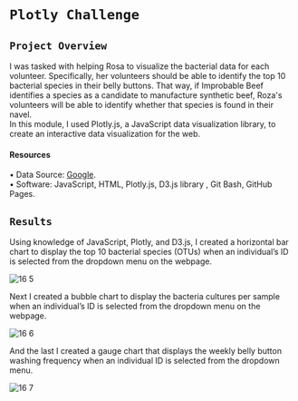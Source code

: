 # `Plotly Challenge`
 ## `Project Overview ` <br/>

I was tasked with helping Rosa to visualize the bacterial data for each volunteer. Specifically, her volunteers should be able to identify the top 10 bacterial species in their belly buttons. That way, if Improbable Beef identifies a species as a candidate to manufacture synthetic beef, Roza's volunteers will be able to identify whether that species is found in their navel. <br/>
In this module, I used Plotly.js, a JavaScript data visualization library, to create an interactive data visualization for the web. <br/>
#### Resources <br/>
•	Data Source: [Google]( Google). <br/>
•	Software: JavaScript, HTML, Plotly.js, D3.js library , Git Bash, GitHub Pages. <br/>

## `Results `

Using knowledge of JavaScript, Plotly, and D3.js, I created a horizontal bar chart to display the top 10 bacterial species (OTUs) when an individual’s ID is selected from the dropdown menu on the webpage.


![16 5](https://user-images.githubusercontent.com/110998103/199107824-e9aa59db-3ac6-4c02-80d8-2a1bbc4ef419.png)

 
Next I created a bubble chart to display the bacteria cultures per sample when an individual’s ID is selected from the dropdown menu on the webpage.


![16 6](https://user-images.githubusercontent.com/110998103/199107923-fafd0945-7c99-40e0-8276-e3b93a3bc04f.png)

 

And the last I created a gauge chart that displays the weekly belly button washing frequency when an individual ID is selected from the dropdown menu.


 ![16 7](https://user-images.githubusercontent.com/110998103/199107979-d71c73d0-48d1-4774-b490-cbe7817f2d03.png)



